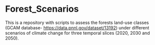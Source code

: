 # Forest_Scenarios
This is a repository with scripts to assess the forests land-use classes (GCAM database- https://data.pnnl.gov/dataset/13192)  under different scenarios of climate change for three temporal slices (2020, 2030 and 2050).
